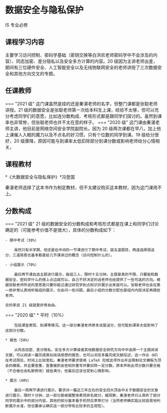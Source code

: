 # 数据安全与隐私保护
<div class="badges">
<span class="badge is-badge">IS 专业必修</span>
</div>

## 课程学习内容

主要学习访问控制、密码学基础（密钥交换等白洪欢老师密码学中不会涉及的内容）、同态加密、差分隐私以及安全多方计算的内容。20 级因为主讲老师出差，期间有三位硬件安全、人工智能安全以及无线物联网安全的老师讲授了三次数据安全和其他方向交叉的专题。

## 任课教师

=== "2021 级"
    这门课虽然是挂的还是秦湛老师的名字，但整门课都是张聪老师讲授。21 级的数据安全是张聪老师第一次给本科生上课，经验不太够，但可以充分考虑同学们的意愿，比如连分数构成、考核形式都是跟同学们探讨的。虽然到课率也非常惨，但张聪老师也并不太在意的样子。
=== "2020 级"
    这门课由秦湛老师主讲，他目前是网络空间安全学院副院长。因为 20 级两次课都在早八，加上他上课催人入眠的魔力以及不点名的好习惯，只有个位数的同学到课。19 级给分很好，20 级骤降，原因可能与到课率太低扣除部分到课分数或影响老师给分心情相关。

## 课程教材

*《大数据安全与隐私保护》*冯登国

秦湛老师选择了这本书作为制定教材，但不太建议购买这本教材，因为这门课用不上。

## 分数构成

=== "2021 级"
    21 级的数据安全的分数构成和考核形式都是在课上和同学们讨论确定的（可能参考价值不是很大），具体的分数构成如下：

    - 期中考试（30%）

        虽然只有半学期，但还是在中间的一节课进行了期中考试，就五道题目，两道选择很送分，三道简答也基本都是前几节课讲过的概念（访问控制什么的）。

    - 小组展示（70%）

        最后两节课自选主题进行展示，每组三人，限时十五分钟。主题是真的不限，只要能和数据安全、密码学什么的搭上点边就可以，自己不好决定的话老师也给提供了一些可选的方向。根据张聪老师所说的意思是只要你能过通过研究学到点知识并展示出来就可以。张聪老师也会在第一排非常认真地听每组的展示，也会问一些问题。最后小组的分数分配也是组内内部决定再报给老师。

    总的来说 21 级就是非常自由。

=== "2020 级"
    * 平时（10%）

        包括课堂表现、到课等情况。这一部分秦湛老师原本说是送分，但可能到课率太低影响了这部分分数。

    * 报告（50%）

        从同态加密、差分隐私、安全多方计算或者其他数据安全研究方向中中选择一个主题阅读文献，可以阅读一篇完成类似阅读感想的报告，也可以浏览多篇完成文献综述，这一作业 ddl 在考试周后，时间上比较宽松。秦湛老师要求使用 LaTeX 完成这项作业并且限制论文模板为顶会的模板，并且要查重，查重被抓会告知你重写并要扣除一定分数。原本声称此项分数只要合格（不合格也会私聊修改）就给满分，但最后应该也受到心情影响。

    * 展示（40%）

        最后一周两节课进行展示，要求对一篇近三年左右的安全四大顶会中关于数据安全的文章进行展示，限时十分钟。这一部分是根据整体表现排名赋分，据观察，秦湛老师只认真听了部分同学的展示中的部分内容，其他的部分基本看手机然后草草打分（当然老师确实能比较容易地判断展示水准，但也要承认确实这一部分带有比较多的主观性）。

